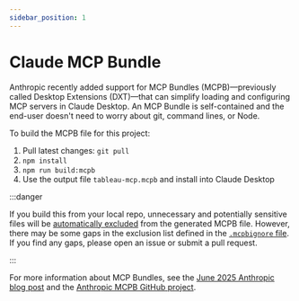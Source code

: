 ```yaml
---
sidebar_position: 1
---
```


# Claude MCP Bundle

Anthropic recently added support for MCP Bundles (MCPB)—previously called Desktop Extensions
(DXT)—that can simplify loading and configuring MCP servers in Claude Desktop. An MCP Bundle is
self-contained and the end-user doesn't need to worry about git, command lines, or Node.

To build the MCPB file for this project:

1. Pull latest changes: `git pull`
2. `npm install`
3. `npm run build:mcpb`
4. Use the output file `tableau-mcp.mcpb` and install into Claude Desktop

:::danger

If you build this from your local repo, unnecessary and potentially sensitive files will be
[automatically excluded](https://github.com/anthropics/mcpb/blob/2825da1d6a8d094cc5515bdfdd5a72ebf257cc10/CLI.md#excluded-files)
from the generated MCPB file. However, there may be some gaps in the exclusion list defined in the
[`.mcpbignore` file](https://github.com/tableau/tableau-mcp/blob/main/.mcpbignore). If you find any
gaps, please open an issue or submit a pull request.

:::

For more information about MCP Bundles, see the
[June 2025 Anthropic blog post](https://www.anthropic.com/engineering/desktop-extensions) and the
[Anthropic MCPB GitHub project](https://github.com/anthropics/mcpb).

